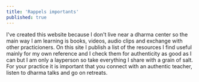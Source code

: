 ```yaml
---
title: 'Rappels importants'
published: true
---
```


I've created this website because I don't live near a dharma center so the main way I am learning is books, videos, audio clips and exchange with other practicioners. On this site I publish a list of the resources I find useful mainly for my own reference and I check them for authenticity as good as I can but I am only a layperson so take everything I share with a grain of salt. For your practice it is important that you connect with an authentic teacher, listen to dharma talks and go on retreats.